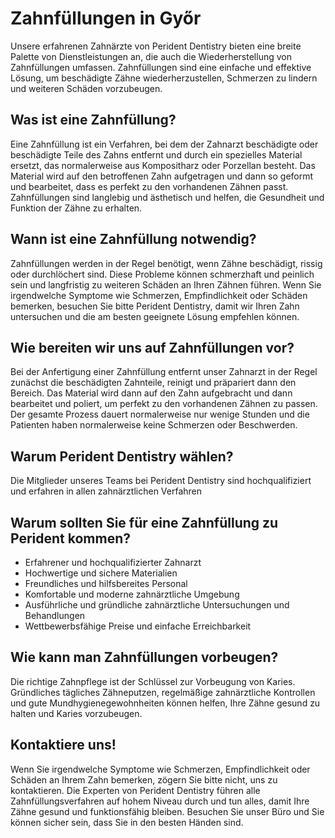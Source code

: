 # Zahnfüllungen in Győr
Unsere erfahrenen Zahnärzte von Perident Dentistry bieten eine breite Palette von Dienstleistungen an, die auch die Wiederherstellung von Zahnfüllungen umfassen. Zahnfüllungen sind eine einfache und effektive Lösung, um beschädigte Zähne wiederherzustellen, Schmerzen zu lindern und weiteren Schäden vorzubeugen.

## Was ist eine Zahnfüllung?
Eine Zahnfüllung ist ein Verfahren, bei dem der Zahnarzt beschädigte oder beschädigte Teile des Zahns entfernt und durch ein spezielles Material ersetzt, das normalerweise aus Kompositharz oder Porzellan besteht. Das Material wird auf den betroffenen Zahn aufgetragen und dann so geformt und bearbeitet, dass es perfekt zu den vorhandenen Zähnen passt. Zahnfüllungen sind langlebig und ästhetisch und helfen, die Gesundheit und Funktion der Zähne zu erhalten.

## Wann ist eine Zahnfüllung notwendig?
Zahnfüllungen werden in der Regel benötigt, wenn Zähne beschädigt, rissig oder durchlöchert sind. Diese Probleme können schmerzhaft und peinlich sein und langfristig zu weiteren Schäden an Ihren Zähnen führen. Wenn Sie irgendwelche Symptome wie Schmerzen, Empfindlichkeit oder Schäden bemerken, besuchen Sie bitte Perident Dentistry, damit wir Ihren Zahn untersuchen und die am besten geeignete Lösung empfehlen können.

## Wie bereiten wir uns auf Zahnfüllungen vor?
Bei der Anfertigung einer Zahnfüllung entfernt unser Zahnarzt in der Regel zunächst die beschädigten Zahnteile, reinigt und präpariert dann den Bereich. Das Material wird dann auf den Zahn aufgebracht und dann bearbeitet und poliert, um perfekt zu den vorhandenen Zähnen zu passen. Der gesamte Prozess dauert normalerweise nur wenige Stunden und die Patienten haben normalerweise keine Schmerzen oder Beschwerden.

## Warum Perident Dentistry wählen?
Die Mitglieder unseres Teams bei Perident Dentistry sind hochqualifiziert und erfahren in allen zahnärztlichen Verfahren

## Warum sollten Sie für eine Zahnfüllung zu Perident kommen?
* Erfahrener und hochqualifizierter Zahnarzt
* Hochwertige und sichere Materialien
* Freundliches und hilfsbereites Personal
* Komfortable und moderne zahnärztliche Umgebung
* Ausführliche und gründliche zahnärztliche Untersuchungen und Behandlungen
* Wettbewerbsfähige Preise und einfache Erreichbarkeit

## Wie kann man Zahnfüllungen vorbeugen?
Die richtige Zahnpflege ist der Schlüssel zur Vorbeugung von Karies. Gründliches tägliches Zähneputzen, regelmäßige zahnärztliche Kontrollen und gute Mundhygienegewohnheiten können helfen, Ihre Zähne gesund zu halten und Karies vorzubeugen.

## Kontaktiere uns!

Wenn Sie irgendwelche Symptome wie Schmerzen, Empfindlichkeit oder Schäden an Ihrem Zahn bemerken, zögern Sie bitte nicht, uns zu kontaktieren. Die Experten von Perident Dentistry führen alle Zahnfüllungsverfahren auf hohem Niveau durch und tun alles, damit Ihre Zähne gesund und funktionsfähig bleiben. Besuchen Sie unser Büro und Sie können sicher sein, dass Sie in den besten Händen sind.
